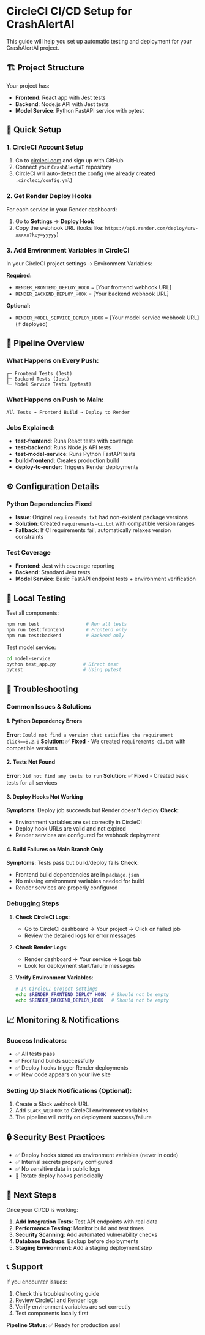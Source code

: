 # CircleCI CI/CD Setup for CrashAlertAI

This guide will help you set up automatic testing and deployment for your CrashAlertAI project.

## 🏗️ Project Structure
Your project has:
- **Frontend**: React app with Jest tests
- **Backend**: Node.js API with Jest tests  
- **Model Service**: Python FastAPI service with pytest

## 🚀 Quick Setup

### 1. CircleCI Account Setup
1. Go to [circleci.com](https://circleci.com) and sign up with GitHub
2. Connect your `CrashAlertAI` repository
3. CircleCI will auto-detect the config (we already created `.circleci/config.yml`)

### 2. Get Render Deploy Hooks
For each service in your Render dashboard:
1. Go to **Settings** → **Deploy Hook**
2. Copy the webhook URL (looks like: `https://api.render.com/deploy/srv-xxxxx?key=yyyyy`)

### 3. Add Environment Variables in CircleCI
In your CircleCI project settings → Environment Variables:

**Required:**
- `RENDER_FRONTEND_DEPLOY_HOOK` = [Your frontend webhook URL]
- `RENDER_BACKEND_DEPLOY_HOOK` = [Your backend webhook URL]

**Optional:**
- `RENDER_MODEL_SERVICE_DEPLOY_HOOK` = [Your model service webhook URL] (if deployed)

## 🔄 Pipeline Overview

### What Happens on Every Push:
```
┌─ Frontend Tests (Jest)
├─ Backend Tests (Jest)  
└─ Model Service Tests (pytest)
```

### What Happens on Push to Main:
```
All Tests → Frontend Build → Deploy to Render
```

### Jobs Explained:
- **test-frontend**: Runs React tests with coverage
- **test-backend**: Runs Node.js API tests
- **test-model-service**: Runs Python FastAPI tests
- **build-frontend**: Creates production build
- **deploy-to-render**: Triggers Render deployments

## ⚙️ Configuration Details

### Python Dependencies Fixed
- **Issue**: Original `requirements.txt` had non-existent package versions
- **Solution**: Created `requirements-ci.txt` with compatible version ranges
- **Fallback**: If CI requirements fail, automatically relaxes version constraints

### Test Coverage
- **Frontend**: Jest with coverage reporting
- **Backend**: Standard Jest tests
- **Model Service**: Basic FastAPI endpoint tests + environment verification

## 🧪 Local Testing

Test all components:
```bash
npm run test                 # Run all tests
npm run test:frontend        # Frontend only
npm run test:backend         # Backend only
```

Test model service:
```bash
cd model-service
python test_app.py          # Direct test
pytest                      # Using pytest
```

## 🔧 Troubleshooting

### Common Issues & Solutions

#### 1. Python Dependency Errors
**Error**: `Could not find a version that satisfies the requirement click==8.2.0`
**Solution**: ✅ **Fixed** - We created `requirements-ci.txt` with compatible versions

#### 2. Tests Not Found
**Error**: `Did not find any tests to run`
**Solution**: ✅ **Fixed** - Created basic tests for all services

#### 3. Deploy Hooks Not Working
**Symptoms**: Deploy job succeeds but Render doesn't deploy
**Check**:
- Environment variables are set correctly in CircleCI
- Deploy hook URLs are valid and not expired
- Render services are configured for webhook deployment

#### 4. Build Failures on Main Branch Only
**Symptoms**: Tests pass but build/deploy fails
**Check**:
- Frontend build dependencies are in `package.json`
- No missing environment variables needed for build
- Render services are properly configured

### Debugging Steps

1. **Check CircleCI Logs**:
   - Go to CircleCI dashboard → Your project → Click on failed job
   - Review the detailed logs for error messages

2. **Check Render Logs**:
   - Render dashboard → Your service → Logs tab
   - Look for deployment start/failure messages

3. **Verify Environment Variables**:
   ```bash
   # In CircleCI project settings
   echo $RENDER_FRONTEND_DEPLOY_HOOK  # Should not be empty
   echo $RENDER_BACKEND_DEPLOY_HOOK   # Should not be empty
   ```

## 📈 Monitoring & Notifications

### Success Indicators:
- ✅ All tests pass
- ✅ Frontend builds successfully  
- ✅ Deploy hooks trigger Render deployments
- ✅ New code appears on your live site

### Setting Up Slack Notifications (Optional):
1. Create a Slack webhook URL
2. Add `SLACK_WEBHOOK` to CircleCI environment variables
3. The pipeline will notify on deployment success/failure

## 🔒 Security Best Practices

- ✅ Deploy hooks stored as environment variables (never in code)
- ✅ Internal secrets properly configured
- ✅ No sensitive data in public logs
- 🔄 Rotate deploy hooks periodically

## 🚀 Next Steps

Once your CI/CD is working:

1. **Add Integration Tests**: Test API endpoints with real data
2. **Performance Testing**: Monitor build and test times
3. **Security Scanning**: Add automated vulnerability checks
4. **Database Backups**: Backup before deployments
5. **Staging Environment**: Add a staging deployment step

## 📞 Support

If you encounter issues:
1. Check this troubleshooting guide
2. Review CircleCI and Render logs
3. Verify environment variables are set correctly
4. Test components locally first

**Pipeline Status**: ✅ Ready for production use! 